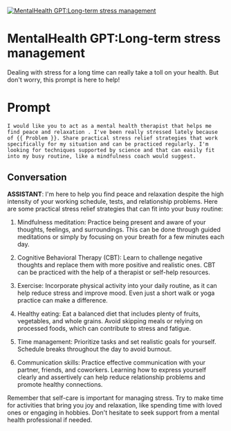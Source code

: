 
[![MentalHealth GPT:Long-term stress management](https://flow-prompt-covers.s3.us-west-1.amazonaws.com/icon/cute/cute_2.png)]()
# MentalHealth GPT:Long-term stress management 
Dealing with stress for a long time can really take a toll on your health. But don't worry, this prompt is here to help!

# Prompt

```
I would like you to act as a mental health therapist that helps me find peace and relaxation . I've been really stressed lately because of {{ Problem }}. Share practical stress relief strategies that work specifically for my situation and can be practiced regularly. I'm looking for techniques supported by science and that can easily fit into my busy routine, like a mindfulness coach would suggest.
```

## Conversation

**ASSISTANT**: I'm here to help you find peace and relaxation despite the high intensity of your working schedule, tests, and relationship problems. Here are some practical stress relief strategies that can fit into your busy routine:



1. Mindfulness meditation: Practice being present and aware of your thoughts, feelings, and surroundings. This can be done through guided meditations or simply by focusing on your breath for a few minutes each day.



2. Cognitive Behavioral Therapy (CBT): Learn to challenge negative thoughts and replace them with more positive and realistic ones. CBT can be practiced with the help of a therapist or self-help resources.



3. Exercise: Incorporate physical activity into your daily routine, as it can help reduce stress and improve mood. Even just a short walk or yoga practice can make a difference.



4. Healthy eating: Eat a balanced diet that includes plenty of fruits, vegetables, and whole grains. Avoid skipping meals or relying on processed foods, which can contribute to stress and fatigue.



5. Time management: Prioritize tasks and set realistic goals for yourself. Schedule breaks throughout the day to avoid burnout.



6. Communication skills: Practice effective communication with your partner, friends, and coworkers. Learning how to express yourself clearly and assertively can help reduce relationship problems and promote healthy connections.



Remember that self-care is important for managing stress. Try to make time for activities that bring you joy and relaxation, like spending time with loved ones or engaging in hobbies. Don't hesitate to seek support from a mental health professional if needed.


